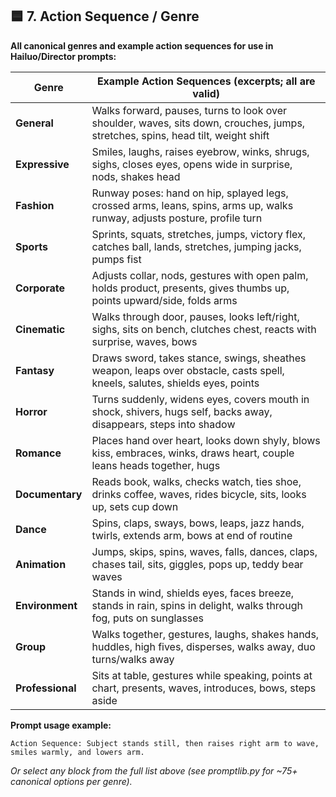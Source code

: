 ## 🟦 7. **Action Sequence / Genre**

**All canonical genres and example action sequences for use in Hailuo/Director prompts:**

| Genre            | Example Action Sequences (excerpts; all are valid)                                                                               |
| ---------------- | -------------------------------------------------------------------------------------------------------------------------------- |
| **General**      | Walks forward, pauses, turns to look over shoulder, waves, sits down, crouches, jumps, stretches, spins, head tilt, weight shift |
| **Expressive**   | Smiles, laughs, raises eyebrow, winks, shrugs, sighs, closes eyes, opens wide in surprise, nods, shakes head                     |
| **Fashion**      | Runway poses: hand on hip, splayed legs, crossed arms, leans, spins, arms up, walks runway, adjusts posture, profile turn        |
| **Sports**       | Sprints, squats, stretches, jumps, victory flex, catches ball, lands, stretches, jumping jacks, pumps fist                       |
| **Corporate**    | Adjusts collar, nods, gestures with open palm, holds product, presents, gives thumbs up, points upward/side, folds arms          |
| **Cinematic**    | Walks through door, pauses, looks left/right, sighs, sits on bench, clutches chest, reacts with surprise, waves, bows            |
| **Fantasy**      | Draws sword, takes stance, swings, sheathes weapon, leaps over obstacle, casts spell, kneels, salutes, shields eyes, points      |
| **Horror**       | Turns suddenly, widens eyes, covers mouth in shock, shivers, hugs self, backs away, disappears, steps into shadow                |
| **Romance**      | Places hand over heart, looks down shyly, blows kiss, embraces, winks, draws heart, couple leans heads together, hugs            |
| **Documentary**  | Reads book, walks, checks watch, ties shoe, drinks coffee, waves, rides bicycle, sits, looks up, sets cup down                   |
| **Dance**        | Spins, claps, sways, bows, leaps, jazz hands, twirls, extends arm, bows at end of routine                                        |
| **Animation**    | Jumps, skips, spins, waves, falls, dances, claps, chases tail, sits, giggles, pops up, teddy bear waves                          |
| **Environment**  | Stands in wind, shields eyes, faces breeze, stands in rain, spins in delight, walks through fog, puts on sunglasses              |
| **Group**        | Walks together, gestures, laughs, shakes hands, huddles, high fives, disperses, walks away, duo turns/walks away                 |
| **Professional** | Sits at table, gestures while speaking, points at chart, presents, waves, introduces, bows, steps aside                          |

**Prompt usage example:**

```plaintext
Action Sequence: Subject stands still, then raises right arm to wave, smiles warmly, and lowers arm.
```

*Or select any block from the full list above (see promptlib.py for \~75+ canonical options per genre).*

